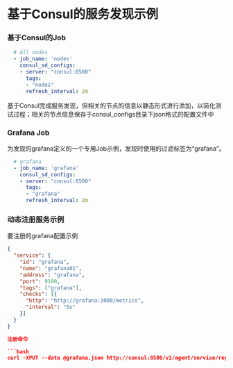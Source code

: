 # 基于Consul的服务发现示例

### 基于Consul的Job

```yaml
  # All nodes
  - job_name: 'nodes'
    consul_sd_configs:
    - server: "consul:8500"
      tags:
      - "nodes"
      refresh_interval: 2m 
```

基于Consul完成服务发现，但相关的节点的信息以静态形式进行添加，以简化测试过程；相关的节点信息保存于consul_configs目录下json格式的配置文件中

### Grafana Job

为发现的grafana定义的一个专用Job示例，发现时使用的过滤标签为“grafana”。

```yaml
  # grafana
  - job_name: 'grafana'
    consul_sd_configs:
    - server: "consul:8500"
      tags:
      - "grafana"
      refresh_interval: 2m 
```

### 动态注册服务示例

要注册的grafana配置示例

```json
{
  "service": {
    "id": "grafana",
    "name": "grafana01",
    "address": "grafana",
    "port": 9100,
    "tags": ["grafana"],
    "checks": [{
      "http": "http://grafana:3000/metrics",
      "interval": "5s"
    }]
  }
}

注册命令

```bash
curl -XPUT --data @grafana.json http://consul:8500/v1/agent/service/register
```



